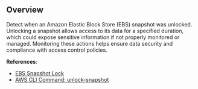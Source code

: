 ## Overview

Detect when an Amazon Elastic Block Store (EBS) snapshot was unlocked. Unlocking a snapshot allows access to its data for a specified duration, which could expose sensitive information if not properly monitored or managed. Monitoring these actions helps ensure data security and compliance with access control policies.

**References**:
- [EBS Snapshot Lock](https://docs.aws.amazon.com/ebs/latest/userguide/ebs-snapshot-lock.html)
- [AWS CLI Command: unlock-snapshot](https://awscli.amazonaws.com/v2/documentation/api/latest/reference/ec2/unlock-snapshot.html)

